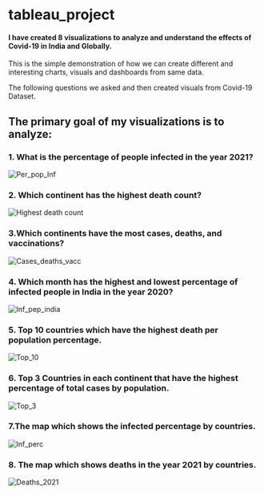 # tableau_project
#### I have created 8 visualizations to analyze and understand the effects of Covid-19 in India and Globally.

This is the simple demonstration of how we can create different and interesting charts, visuals and dashboards from same data.

The following questions we asked and then created visuals from Covid-19 Dataset.

## The primary goal of my visualizations is to analyze:
### 1. What is the percentage of people infected in the year 2021?

![Per_pop_Inf](https://github.com/jahnvi1017/tableau_project/assets/168184461/fd90b5ca-ce15-4131-bab2-684cd41d04a3)

### 2. Which continent has the highest death count?

![Highest death count](https://github.com/jahnvi1017/tableau_project/assets/168184461/499bb67a-4c96-474e-a381-d7d596f3557a)

### 3.Which continents have the most cases, deaths, and vaccinations?
![Cases_deaths_vacc](https://github.com/jahnvi1017/tableau_project/assets/168184461/df52fa2f-210a-4742-af3c-dd4e7534de56)



### 4. Which month has the highest and lowest percentage of infected people in India in the year 2020?

![Inf_pep_india](https://github.com/jahnvi1017/tableau_project/assets/168184461/e323e96a-4fa4-49ed-9aa4-d07c9f28e5ec)



### 5. Top 10 countries which have the highest death per population percentage.

![Top_10](https://github.com/jahnvi1017/tableau_project/assets/168184461/2b7584db-37f6-46e7-a8b4-dedf392a980c)


### 6. Top 3 Countries in each continent that have the highest percentage of total cases by population.

![Top_3](https://github.com/jahnvi1017/tableau_project/assets/168184461/0b5b96a0-8af7-4ceb-a5b7-960d8bc5fc57)

### 7.The map which shows the infected percentage by countries.

![Inf_perc](https://github.com/jahnvi1017/tableau_project/assets/168184461/09015992-2890-4e24-8ba7-8581b8adeede)

### 8. The map which shows deaths in the year 2021 by countries.

![Deaths_2021](https://github.com/jahnvi1017/tableau_project/assets/168184461/7cffab6e-6056-4843-8f23-40f229b2a3b0)
